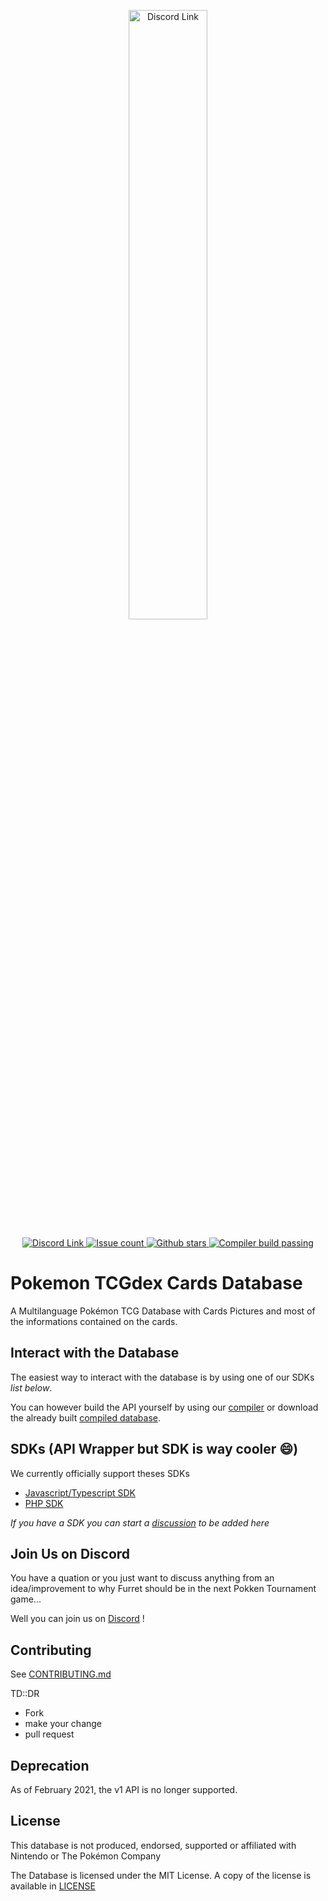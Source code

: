 <p align="center">
	<a href="https://www.tcgdex.net">
		<img src="https://repository-images.githubusercontent.com/241652591/01dd7200-ca01-11eb-98e0-d8f04e7dfe42" width="50%" alt="Discord Link">
	</a>
</p>
<p align="center">
	<a href="https://discord.gg/NehYTAhsZE">
		<img src="https://img.shields.io/discord/857231041261076491?color=%235865F2&label=Discord" alt="Discord Link">
	</a>
	<a href="https://github.com/tcgdex/cards-database/issues">
		<img src="https://img.shields.io/github/issues/tcgdex/cards-database?style=flat-square&color=%2344CC11" alt="Issue count">
	</a>
	<a href="https://github.com/tcgdex/cards-database/stargazers">
		<img src="https://img.shields.io/github/stars/tcgdex/cards-database?style=flat-square" alt="Github stars">
	</a>
	<a href="https://github.com/tcgdex/compiler">
		<img src="https://img.shields.io/github/workflow/status/tcgdex/compiler/Compile%20TCGdex?style=flat-square" alt="Compiler build passing" />
	</a>
</p>

# Pokemon TCGdex Cards Database

A Multilanguage Pokémon TCG Database with Cards Pictures and most of the informations contained on the cards.

## Interact with the Database

The easiest way to interact with the database is by using one of our SDKs _list below_.

You can however build the API yourself by using our [compiler](https://github.com/tcgdex/compiler) or download the already built [compiled database](https://github.com/tcgdex/distribution).

## SDKs (API Wrapper but SDK is way cooler 😄)

We currently officially support theses SDKs

- [Javascript/Typescript SDK](https://github.com/tcgdex/javascript-sdk)
- [PHP SDK](https://github.com/tcgdex/php-sdk)

_If you have a SDK you can start a [discussion](https://github.com/tcgdex/cards-database/discussions/new) to be added here_


## Join Us on Discord

You have a quation or you just want to discuss anything from an idea/improvement to why Furret should be in the next Pokken Tournament game...

Well you can join us on [Discord](https://discord.gg/NehYTAhsZE) !

## Contributing

See [CONTRIBUTING.md](./CONTRIBUTING.md)

TD::DR
- Fork
- make your change
- pull request

## Deprecation

As of February 2021, the v1 API is no longer supported.

## License

This database is not produced, endorsed, supported or affiliated with Nintendo or The Pokémon Company

The Database is licensed under the MIT License. A copy of the license is available in [LICENSE](./LICENSE)
